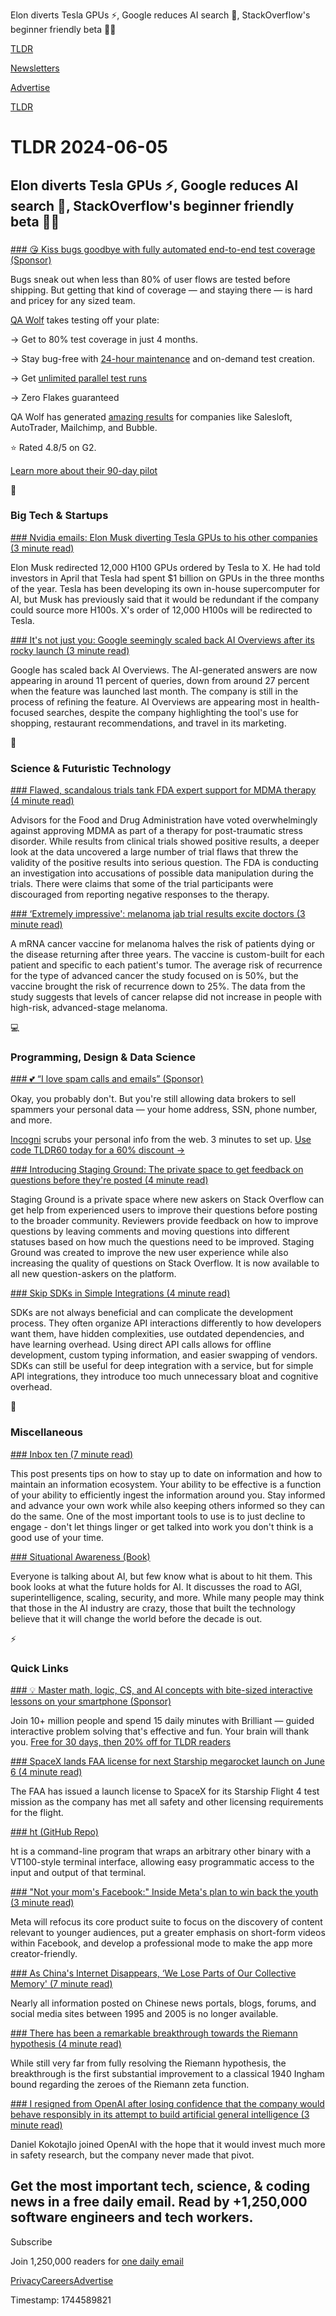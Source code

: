 Elon diverts Tesla GPUs ⚡, Google reduces AI search 🤖, StackOverflow's beginner friendly beta 👨‍💻

[TLDR](/)

[Newsletters](/newsletters)

[Advertise](https://advertise.tldr.tech/)

[TLDR](/)

# TLDR 2024-06-05

## Elon diverts Tesla GPUs ⚡, Google reduces AI search 🤖, StackOverflow's beginner friendly beta 👨‍💻

### 

[### 😘 Kiss bugs goodbye with fully automated end-to-end test coverage (Sponsor)](https://www.qawolf.com/lp/tldr?utm_campaign=KissBugsGoodbye06052024&amp;utm_source=tldr&amp;utm_medium=newsletter)

Bugs sneak out when less than 80% of user flows are tested before shipping. But getting that kind of coverage — and staying there — is hard and pricey for any sized team.

[QA Wolf](https://www.qawolf.com/lp/tldr?utm_campaign=KissBugsGoodbye06052024&utm_source=tldr&utm_medium=newsletter) takes testing off your plate:

→ Get to 80% test coverage in just 4 months.

→ Stay bug-free with [24-hour maintenance](https://www.qawolf.com/lp/tldr?utm_campaign=KissBugsGoodbye06052024&utm_source=tldr&utm_medium=newsletter) and on-demand test creation.

→ Get [unlimited parallel test runs](https://www.qawolf.com/lp/tldr?utm_campaign=KissBugsGoodbye06052024&utm_source=tldr&utm_medium=newsletter)

→ Zero Flakes guaranteed

QA Wolf has generated [amazing results](https://www.qawolf.com/case-studies?utm_campaign=KissBugsGoodbye06052024&utm_source=tldr&utm_medium=newsletter) for companies like Salesloft, AutoTrader, Mailchimp, and Bubble.

⭐ Rated 4.8/5 on G2.

[Learn more about their 90-day pilot](https://www.qawolf.com/lp/tldr?utm_campaign=KissBugsGoodbye06052024&utm_source=tldr&utm_medium=newsletter)

📱

### Big Tech & Startups

[### Nvidia emails: Elon Musk diverting Tesla GPUs to his other companies (3 minute read)](https://arstechnica.com/cars/2024/06/elon-musk-is-diverting-teslas-gpus-to-x-xai-nvidia-emails-say/?utm_source=tldrnewsletter)

Elon Musk redirected 12,000 H100 GPUs ordered by Tesla to X. He had told investors in April that Tesla had spent $1 billion on GPUs in the three months of the year. Tesla has been developing its own in-house supercomputer for AI, but Musk has previously said that it would be redundant if the company could source more H100s. X's order of 12,000 H100s will be redirected to Tesla.

[### It's not just you: Google seemingly scaled back AI Overviews after its rocky launch (3 minute read)](https://www.androidpolice.com/google-ai-overviews-scaled-back-rocky-launch/?utm_source=tldrnewsletter)

Google has scaled back AI Overviews. The AI-generated answers are now appearing in around 11 percent of queries, down from around 27 percent when the feature was launched last month. The company is still in the process of refining the feature. AI Overviews are appearing most in health-focused searches, despite the company highlighting the tool's use for shopping, restaurant recommendations, and travel in its marketing.

🚀

### Science & Futuristic Technology

[### Flawed, scandalous trials tank FDA expert support for MDMA therapy (4 minute read)](https://arstechnica.com/science/2024/06/flawed-scandalous-trials-tank-fda-expert-support-for-mdma-therapy/?utm_source=tldrnewsletter)

Advisors for the Food and Drug Administration have voted overwhelmingly against approving MDMA as part of a therapy for post-traumatic stress disorder. While results from clinical trials showed positive results, a deeper look at the data uncovered a large number of trial flaws that threw the validity of the positive results into serious question. The FDA is conducting an investigation into accusations of possible data manipulation during the trials. There were claims that some of the trial participants were discouraged from reporting negative responses to the therapy.

[### ‘Extremely impressive': melanoma jab trial results excite doctors (3 minute read)](https://www.theguardian.com/society/article/2024/jun/03/extremely-impressive-melanoma-jab-trial-results-excite-doctors?utm_source=tldrnewsletter)

A mRNA cancer vaccine for melanoma halves the risk of patients dying or the disease returning after three years. The vaccine is custom-built for each patient and specific to each patient's tumor. The average risk of recurrence for the type of advanced cancer the study focused on is 50%, but the vaccine brought the risk of recurrence down to 25%. The data from the study suggests that levels of cancer relapse did not increase in people with high-risk, advanced-stage melanoma.

💻

### Programming, Design & Data Science

[### 💕 “I love spam calls and emails” (Sponsor)](https://get.incogni.io/aff_c?offer_id=1151&amp;aff_id=16286&amp;url_id=1880&amp;utm_source=tldrnewsletter)

Okay, you probably don't. But you're still allowing data brokers to sell spammers your personal data — your home address, SSN, phone number, and more.

[Incogni](https://get.incogni.io/aff_c?offer_id=1151&aff_id=16286&url_id=1880) scrubs your personal info from the web. 3 minutes to set up. [Use code TLDR60 today for a 60% discount →](https://get.incogni.io/aff_c?offer_id=1151&aff_id=16286&url_id=1880)

[### Introducing Staging Ground: The private space to get feedback on questions before they're posted (4 minute read)](https://stackoverflow.blog/2024/06/04/introducing-staging-ground-the-private-space-to-get-feedback-on-questions-before-they-re-posted/?utm_source=tldrnewsletter)

Staging Ground is a private space where new askers on Stack Overflow can get help from experienced users to improve their questions before posting to the broader community. Reviewers provide feedback on how to improve questions by leaving comments and moving questions into different statuses based on how much the questions need to be improved. Staging Ground was created to improve the new user experience while also increasing the quality of questions on Stack Overflow. It is now available to all new question-askers on the platform.

[### Skip SDKs in Simple Integrations (4 minute read)](https://www.epicweb.dev/skip-sdks-in-simple-integrations?utm_source=tldrnewsletter)

SDKs are not always beneficial and can complicate the development process. They often organize API interactions differently to how developers want them, have hidden complexities, use outdated dependencies, and have learning overhead. Using direct API calls allows for offline development, custom typing information, and easier swapping of vendors. SDKs can still be useful for deep integration with a service, but for simple API integrations, they introduce too much unnecessary bloat and cognitive overhead.

🎁

### Miscellaneous

[### Inbox ten (7 minute read)](https://boz.com/articles/inbox-ten?utm_source=tldrnewsletter)

This post presents tips on how to stay up to date on information and how to maintain an information ecosystem. Your ability to be effective is a function of your ability to efficiently ingest the information around you. Stay informed and advance your own work while also keeping others informed so they can do the same. One of the most important tools to use is to just decline to engage - don't let things linger or get talked into work you don't think is a good use of your time.

[### Situational Awareness (Book)](https://situational-awareness.ai/wp-content/uploads/2024/06/situationalawareness.pdf?utm_source=tldrnewsletter)

Everyone is talking about AI, but few know what is about to hit them. This book looks at what the future holds for AI. It discusses the road to AGI, superintelligence, scaling, security, and more. While many people may think that those in the AI industry are crazy, those that built the technology believe that it will change the world before the decade is out.

⚡

### Quick Links

[### 💡 Master math, logic, CS, and AI concepts with bite-sized interactive lessons on your smartphone (Sponsor)](https://brilliant.org/?utm_medium=sponsor&amp;utm_source=newsletter&amp;utm_campaign=tldrtech_141223)

Join 10+ million people and spend 15 daily minutes with Brilliant — guided interactive problem solving that's effective and fun. Your brain will thank you. [Free for 30 days, then 20% off for TLDR readers](https://brilliant.org/?utm_medium=sponsor&utm_source=newsletter&utm_campaign=tldrtech_141223)

[### SpaceX lands FAA license for next Starship megarocket launch on June 6 (4 minute read)](https://www.space.com/spacex-starship-flight-4-faa-launch-license?utm_source=tldrnewsletter)

The FAA has issued a launch license to SpaceX for its Starship Flight 4 test mission as the company has met all safety and other licensing requirements for the flight.

[### ht (GitHub Repo)](https://github.com/andyk/ht?utm_source=tldrnewsletter)

ht is a command-line program that wraps an arbitrary other binary with a VT100-style terminal interface, allowing easy programmatic access to the input and output of that terminal.

[### "Not your mom's Facebook:" Inside Meta's plan to win back the youth (3 minute read)](https://www.axios.com/2024/06/04/facebook-meta-gen-z-users?utm_source=tldrnewsletter)

Meta will refocus its core product suite to focus on the discovery of content relevant to younger audiences, put a greater emphasis on short-form videos within Facebook, and develop a professional mode to make the app more creator-friendly.

[### As China's Internet Disappears, ‘We Lose Parts of Our Collective Memory' (7 minute read)](https://www.nytimes.com/2024/06/04/business/china-internet-censorship.html?unlocked_article_code=1.xU0.6MXA.bkNJsqNLQVSw&amp;smid=url-share&amp;utm_source=tldrnewsletter)

Nearly all information posted on Chinese news portals, blogs, forums, and social media sites between 1995 and 2005 is no longer available.

[### There has been a remarkable breakthrough towards the Riemann hypothesis (4 minute read)](https://mathstodon.xyz/@tao/112557248794707738?utm_source=tldrnewsletter)

While still very far from fully resolving the Riemann hypothesis, the breakthrough is the first substantial improvement to a classical 1940 Ingham bound regarding the zeroes of the Riemann zeta function.

[### I resigned from OpenAI after losing confidence that the company would behave responsibly in its attempt to build artificial general intelligence (3 minute read)](https://threadreaderapp.com/thread/1797994238468407380.html?utm_source=tldrnewsletter)

Daniel Kokotajlo joined OpenAI with the hope that it would invest much more in safety research, but the company never made that pivot.

## Get the most important tech, science, & coding news in a free daily email. Read by +1,250,000 software engineers and tech workers.

Subscribe

Join 1,250,000 readers for [one daily email](/api/latest/tech)

[Privacy](/privacy)[Careers](https://jobs.ashbyhq.com/tldr.tech)[Advertise](/tech/advertise)

Timestamp: 1744589821